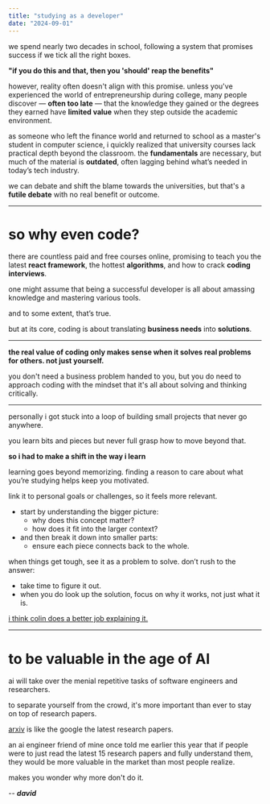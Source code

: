 ```yaml
---
title: "studying as a developer"
date: "2024-09-01"
---
```


we spend nearly two decades in school, following a system that promises success if we tick all the right boxes.

**"if you do this and that, then you 'should' reap the benefits"**

however, reality often doesn't align with this promise. unless you've experienced the world of entrepreneurship during college, many people discover — **often too late** — that the knowledge they gained or the degrees they earned have **limited value** when they step outside the academic environment.

as someone who left the finance world and returned to school as a master's student in computer science, i quickly realized that university courses lack practical depth beyond the classroom. the **fundamentals** are necessary, but much of the material is **outdated**, often lagging behind what’s needed in today’s tech industry.

we can debate and shift the blame towards the universities, but that's a **futile debate** with no real benefit or outcome.

---

# so why even code?

there are countless paid and free courses online, promising to teach you the latest **react framework**, the hottest **algorithms**, and how to crack **coding interviews**.

one might assume that being a successful developer is all about amassing knowledge and mastering various tools.

and to some extent, that’s true.

but at its core, coding is about translating **business needs** into **solutions**.

---

**the real value of coding only makes sense when it solves real problems for others. not just yourself.**

you don't need a business problem handed to you, but you do need to approach coding with the mindset that it's all about solving and thinking critically.

---

personally i got stuck into a loop of building small projects that never go anywhere.

you learn bits and pieces but never full grasp how to move beyond that.

**so i had to make a shift in the way i learn**

learning goes beyond memorizing. finding a reason to care about what you’re studying helps keep you motivated.

link it to personal goals or challenges, so it feels more relevant.

- start by understanding the bigger picture:
  - why does this concept matter?
  - how does it fit into the larger context?
- and then break it down into smaller parts:
  - ensure each piece connects back to the whole.

when things get tough, see it as a problem to solve. don’t rush to the answer:

- take time to figure it out.
- when you do look up the solution, focus on why it works, not just what it is.

[i think colin does a better job explaining it.](https://www.youtube.com/watch?v=Dm68uFy6gus)

---

# to be valuable in the age of AI

ai will take over the menial repetitive tasks of software engineers and researchers.

to separate yourself from the crowd, it's more important than ever to stay on top of research papers.

[arxiv](https://www.arxiv.org) is like the google the latest research papers.

an ai engineer friend of mine once told me earlier this year that if people were to just read the latest 15 research papers and fully understand them, they would be more valuable in the market than most people realize.

makes you wonder why more don't do it.

-- **_david_**
